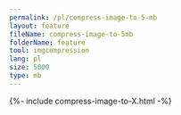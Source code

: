 ```yaml
---
permalink: /pl/compress-image-to-5-mb
layout: feature
fileName: compress-image-to-5mb
folderName: feature
tool: imgcompression
lang: pl
size: 5000
type: mb
---
```


{%- include compress-image-to-X.html -%}
